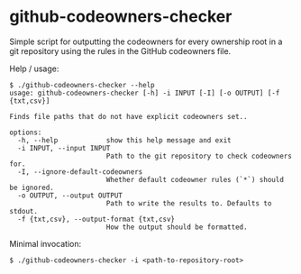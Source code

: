 # github-codeowners-checker
Simple script for outputting the codeowners for every ownership root in a git repository using the rules in the GitHub codeowners file.

Help / usage:
```
$ ./github-codeowners-checker --help
usage: github-codeowners-checker [-h] -i INPUT [-I] [-o OUTPUT] [-f {txt,csv}]

Finds file paths that do not have explicit codeowners set..

options:
  -h, --help            show this help message and exit
  -i INPUT, --input INPUT
                        Path to the git repository to check codeowners for.
  -I, --ignore-default-codeowners
                        Whether default codeowner rules (`*`) should be ignored.
  -o OUTPUT, --output OUTPUT
                        Path to write the results to. Defaults to stdout.
  -f {txt,csv}, --output-format {txt,csv}
                        How the output should be formatted.
```

Minimal invocation:
```
$ ./github-codeowners-checker -i <path-to-repository-root>
```
